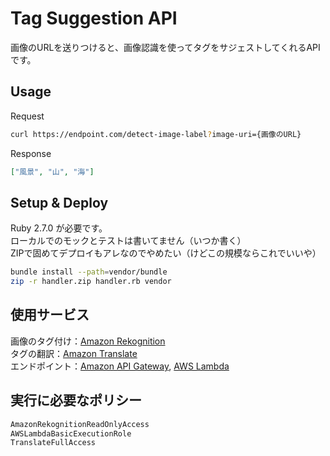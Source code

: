 # Tag Suggestion API

画像のURLを送りつけると、画像認識を使ってタグをサジェストしてくれるAPIです。

## Usage

Request

``` bash
curl https://endpoint.com/detect-image-label?image-uri={画像のURL}
```

Response

``` json
["風景", "山", "海"]
```

## Setup & Deploy

Ruby 2.7.0 が必要です。  
ローカルでのモックとテストは書いてません（いつか書く）  
ZIPで固めてデプロイもアレなのでやめたい（けどこの規模ならこれでいいや）

``` bash
bundle install --path=vendor/bundle
zip -r handler.zip handler.rb vendor
```

## 使用サービス

画像のタグ付け：[Amazon Rekognition](https://aws.amazon.com/jp/rekognition/)  
タグの翻訳：[Amazon Translate](https://aws.amazon.com/jp/translate/)  
エンドポイント：[Amazon API Gateway](https://aws.amazon.com/jp/api-gateway/), [AWS Lambda](https://aws.amazon.com/jp/lambda/)

## 実行に必要なポリシー

``` bash
AmazonRekognitionReadOnlyAccess
AWSLambdaBasicExecutionRole
TranslateFullAccess
```

